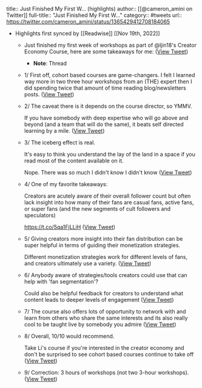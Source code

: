 title:: Just Finished My First W... (highlights)
author:: [[@cameron_amini on Twitter]]
full-title:: "Just Finished My First W..."
category:: #tweets
url:: https://twitter.com/cameron_amini/status/1365429412708184065

- Highlights first synced by [[Readwise]] [[Nov 19th, 2022]]
	- Just finished my first week of workshops as part of @ljin18's  Creator Economy Course, here are some takeaways for me: ([View Tweet](https://twitter.com/cameron_amini/status/1365427859372802052))
		- **Note**: Thread
	- 1/
	  First off, cohort based courses are game-changers. I felt I learned way more in two three hour workshops from an (THE) expert then I did spending twice that amount of time reading blog/newsletters posts. ([View Tweet](https://twitter.com/cameron_amini/status/1365427862522724354))
	- 2/
	  The caveat there is it depends on the course director, so YMMV. 
	  
	  If you have somebody with deep expertise who will go above and beyond (and a team that will do the same), it beats self directed learning by a mile. ([View Tweet](https://twitter.com/cameron_amini/status/1365427863730728964))
	- 3/
	  The iceberg effect is real. 
	  
	  It's easy to think you understand the lay of the land in a space if you read most of the content available on it.
	  
	  Nope. There was so much I didn't know I didn't know ([View Tweet](https://twitter.com/cameron_amini/status/1365427864825389056))
	- 4/ 
	  One of my favorite takeaways:
	  
	  Creators are acutely aware of their overall follower count but often lack insight into how many of their fans are casual fans, active fans, or super fans (and the new segments of cult followers and speculators) 
	  
	  https://t.co/5qa1FjLLiH ([View Tweet](https://twitter.com/cameron_amini/status/1365427865836285955))
	- 5/ 
	  Giving creators more insight into their fan distribution can be super helpful in terms of guiding their monetization strategies.
	  
	   Different monetization strategies work for different levels of fans, and creators ultimately use a variety. ([View Tweet](https://twitter.com/cameron_amini/status/1365427867191037957))
	- 6/
	  Anybody aware of strategies/tools creators could use that can help with 'fan segmentation'? 
	  
	  Could also be helpful feedback for creators to understand what content leads to deeper levels of engagement ([View Tweet](https://twitter.com/cameron_amini/status/1365427868373815300))
	- 7/ 
	  The course also offers lots of opportunity to network with and learn from others who share the same interests and its also really cool to be taught live by somebody you admire ([View Tweet](https://twitter.com/cameron_amini/status/1365427869325930500))
	- 8/
	  Overall, 10/10 would recommend. 
	  
	  Take Li's course if you're interested in the creator economy and don't be surprised to see cohort based courses continue to take off ([View Tweet](https://twitter.com/cameron_amini/status/1365427870374518787))
	- 9/
	  Correction: 3 hours of workshops (not two 3-hour workshops). ([View Tweet](https://twitter.com/cameron_amini/status/1365429412708184065))